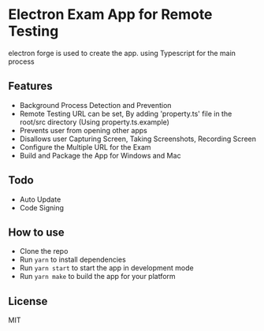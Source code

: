 # Electron Exam App for Remote Testing

electron forge is used to create the app. 
using Typescript for the main process

## Features

- Background Process Detection and Prevention
- Remote Testing URL can be set, By adding 'property.ts' file in the root/src directory (Using property.ts.example)
- Prevents user from opening other apps
- Disallows user Capturing Screen, Taking Screenshots, Recording Screen
- Configure the Multiple URL for the Exam
- Build and Package the App for Windows and Mac

## Todo

- Auto Update
- Code Signing

## How to use

- Clone the repo
- Run `yarn` to install dependencies
- Run `yarn start` to start the app in development mode
- Run `yarn make` to build the app for your platform

## License

MIT